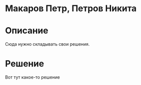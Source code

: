 # Макаров Петр, Петров Никита
# Описание
Сюда нужно складывать свои решения.

# Решение
Вот тут какое-то решение
